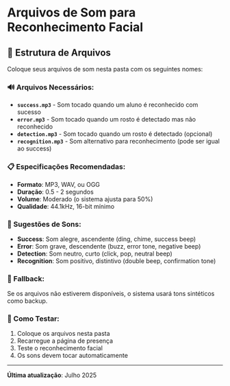 # Arquivos de Som para Reconhecimento Facial

## 📁 Estrutura de Arquivos

Coloque seus arquivos de som nesta pasta com os seguintes nomes:

### 🔊 Arquivos Necessários:

- **`success.mp3`** - Som tocado quando um aluno é reconhecido com sucesso
- **`error.mp3`** - Som tocado quando um rosto é detectado mas não reconhecido  
- **`detection.mp3`** - Som tocado quando um rosto é detectado (opcional)
- **`recognition.mp3`** - Som alternativo para reconhecimento (pode ser igual ao success)

### 📋 Especificações Recomendadas:

- **Formato**: MP3, WAV, ou OGG
- **Duração**: 0.5 - 2 segundos
- **Volume**: Moderado (o sistema ajusta para 50%)
- **Qualidade**: 44.1kHz, 16-bit mínimo

### 🎵 Sugestões de Sons:

- **Success**: Som alegre, ascendente (ding, chime, success beep)
- **Error**: Som grave, descendente (buzz, error tone, negative beep)
- **Detection**: Som neutro, curto (click, pop, neutral beep)
- **Recognition**: Som positivo, distintivo (double beep, confirmation tone)

### 🔄 Fallback:

Se os arquivos não estiverem disponíveis, o sistema usará tons sintéticos como backup.

### 🧪 Como Testar:

1. Coloque os arquivos nesta pasta
2. Recarregue a página de presença
3. Teste o reconhecimento facial
4. Os sons devem tocar automaticamente

---

**Última atualização**: Julho 2025
